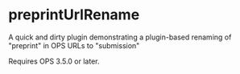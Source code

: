 # preprintUrlRename
A quick and dirty plugin demonstrating a plugin-based renaming of "preprint" in OPS URLs to "submission"

Requires OPS 3.5.0 or later.
